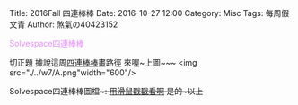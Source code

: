 Title: 2016Fall 四連棒棒
Date: 2016-10-27 12:00
Category: Misc
Tags: 每周假文青
Author: 煞氣の40423152

<font color="#E38EFF">Solvespace四連棒棒</font>
<!-- PELICAN_END_SUMMARY -->

切正題
據說這周<a href="./../w7/B.csv">四連棒棒</a>畫路徑
來喔~上圖~~~
<img src="./../w7/A.png"width="600"/>

Solvespace四連棒棒圖檔~~~:
<a href="./../w7/C.slvs">用滑鼠戳戳看啊</a>
是的~以上~~